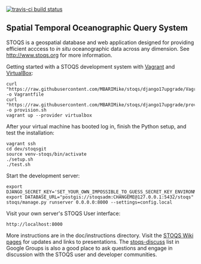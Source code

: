 [![travis-ci build status](https://travis-ci.org/MBARIMike/stoqs.svg?branch=django17upgrade)](https://travis-ci.org/MBARIMike/stoqs)

Spatial Temporal Oceanographic Query System
-------------------------------------------

STOQS is a geospatial database and web application designed for providing efficient 
acccess to *in situ* oceanographic data across any dimension.
See http://www.stoqs.org for more information.

Getting started with a STOQS development system with [Vagrant](https://www.vagrantup.com/)
and [VirtualBox](https://www.virtualbox.org):

    curl "https://raw.githubusercontent.com/MBARIMike/stoqs/django17upgrade/Vagrantfile" -o Vagrantfile
    curl "https://raw.githubusercontent.com/MBARIMike/stoqs/django17upgrade/provision.sh" -o provision.sh
    vagrant up --provider virtualbox

After your virtual machine has booted log in, finish the Python setup, and test the installation:

    vagrant ssh 
    cd dev/stoqsgit
    source venv-stoqs/bin/activate
    ./setup.sh
    ./test.sh

Start the development server:

    export DJANGO_SECRET_KEY='SET_YOUR_OWN_IMPOSSIBLE_TO_GUESS_SECRET_KEY_ENVIRONMENT_VARIABLE'
    export DATABASE_URL="postgis://stoqsadm:CHANGEME@127.0.0.1:5432/stoqs"
    stoqs/manage.py runserver 0.0.0.0:8000 --settings=config.local

Visit your own server's STOQS User interface:

    http://localhost:8000

More instructions are in the doc/instructions directory. Visit the [STOQS Wiki pages](https://github.com/stoqs/stoqs/wiki) for updates and links to presentations.
The [stoqs-discuss](https://groups.google.com/forum/#!forum/stoqs-discuss) list in Google Groups is also a good place to ask questions and engage in discussion 
with the STOQS user and developer communities.




